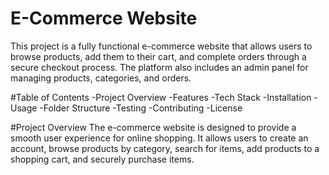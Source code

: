 # E-Commerce Website
This project is a fully functional e-commerce website that allows users to browse products, add them to their cart, and complete orders through a secure checkout process. The platform also includes an admin panel for managing products, categories, and orders.

#Table of Contents
-Project Overview
-Features
-Tech Stack
-Installation
-Usage
-Folder Structure
-Testing
-Contributing
-License

#Project Overview
The e-commerce website is designed to provide a smooth user experience for online shopping. It allows users to create an account, browse products by category, search for items, add products to a shopping cart, and securely purchase items.
